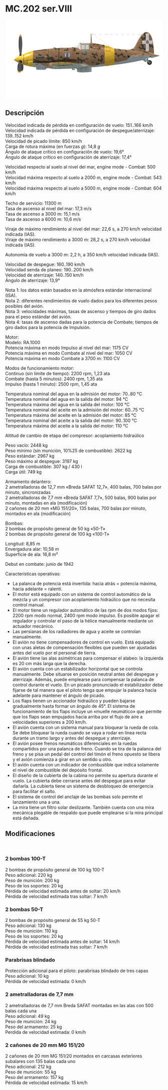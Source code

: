 # MC.202 ser.VIII  
  
![mc202s8](../images/mc202s8.png)  
  
## Descripción  
  
Velocidad indicada de pérdida en configuración de vuelo: 151..166 km/h  
Velocidad indicada de pérdida en configuración de despegue/aterrizaje: 139..152 km/h  
Velocidad de picado límite: 850 km/h  
Carga de rotura máxima (en fuerzas <i>g</i>): 14,8 <i>g</i>  
Ángulo de ataque crítico en configuración de vuelo: 19,6°  
Ángulo de ataque crítico en configuración de aterrizaje: 17,4°  
  
Velocidad respecto al suelo al nivel del mar, engine mode - Combat: 500 km/h  
Velocidad máxima respecto al suelo a 2000 m, engine mode - Combat: 543 km/h  
Velocidad máxima respecto al suelo a 5000 m, engine mode - Combat: 604 km/h  
  
Techo de servicio: 11300 m  
Tasa de ascenso al nivel del mar: 17,3 m/s  
Tasa de ascenso a 3000 m: 15,1 m/s  
Tasa de ascenso a 6000 m: 10,6 m/s  
  
Viraje de máximo rendimiento al nivel del mar: 22,6 s, a 270 km/h velocidad indicada (IAS).  
Viraje de máximo rendimiento a 3000 m: 28,2 s, a 270 km/h velocidad indicada (IAS).  
  
Autonomía de vuelo a 3000 m: 2,2 h, a 350 km/h velocidad indicada (IAS).  
  
Velocidad de despegue: 160..190 km/h  
Velocidad senda de planeo: 190..200 km/h  
Velocidad de aterrizaje: 140..150 km/h  
Ángulo de aterrizaje: 13,9°  
  
Nota 1: los datos están basados en la atmósfera estándar internacional (ISA).  
Nota 2: diferentes rendimientos de vuelo dados para los diferentes pesos posibles del avión.  
Nota 3: velocidades máximas, tasas de ascenso y tiempos de giro dados para el peso estándar del avión.  
Nota 4: tasas de ascenso dadas para la potencia de Combate; tiempos de giro dados para la potencia de Impulsión.  
  
Motor:  
Modelo: RA.1000  
Potencia máxima en modo Impulso al nivel del mar: 1175 CV  
Potencia máxima en modo Combate al nivel del mar: 1050 CV  
Potencia máxima en modo Combate a 3700 m: 1100 CV  
  
Modos de funcionamiento motor:  
Continuo (sin límite de tiempo): 2200 rpm, 1,23 ata  
Combate (hasta 5 minutos): 2400 rpm, 1,35 ata  
Impulso (hasta 1 minuto): 2500 rpm, 1,45 ata  
  
Temperatura nominal del agua en la admisión del motor: 70..80 °C  
Temperatura nominal del agua en la salida del motor: 94 °C  
Temperatura máxima del agua en la salida del motor: 100 °C  
Temperatura nominal del aceite en la admisión del motor: 60..75 °C  
Temperatura máxima del aceite en la admisión del motor: 85 °C  
Temperatura nominal del aceite a la salida del motor: 90..100 °C  
Temperatura máxima del aceite a la salida del motor: 110 °C  
  
Altitud de cambio de etapa del compresor: acoplamiento hidraúlico  
  
Peso vacío: 2448 kg  
Peso mínimo (sin munición, 10%25 de combustible): 2622 kg  
Peso estándar: 2967 kg  
Peso máximo al despegue: 3197 kg  
Carga de combustible: 307 kg / 430 l  
Carga útil: 749 kg  
  
Armamento delantero:  
2 ametralladoras de 12,7 mm «Breda SAFAT 12,7», 400 balas, 700 balas por minuto, sincronizadas  
2 ametralladoras de 7,7 mm «Breda SAFAT 7,7», 500 balas, 900 balas por minuto, montadas en ala (modificación)  
2 cañones de 20 mm «MG 151/20», 135 balas, 700 balas por minuto, montados en ala (modificación)  
  
Bombas:  
2 bombas de propósito general de 50 kg «50-T»  
2 bombas de propósito general de 100 kg «100-T»  
  
Longitud: 8,85 m  
Envergadura alar: 10,58 m  
Superficie de ala: 16,8 m²  
  
Debut en combate: junio de 1942  
  
Características operativas:  
- La palanca de potencia está invertida: hacia atrás = potencia máxima, hacia adelante = ralentí.  
- El motor está equipado con un sistema de control automático de la mezcla y un compresor con acoplamiento hidraúlico que no necesita control manual.  
- El motor tiene un regulador automático de las rpm de dos modos fijos: 2200 rpm modo normal, 2400 rpm modo impulso. Es posible apagar el regulador y controlar el paso de la hélice manualmente mediante un actuador mecánico.  
- Las persianas de los radiadores de agua y aceite se controlan manualmente.  
- El avión no tiene compensadores de control en vuelo. Está equipado con unas aletas de compensación flexibles que pueden ser ajustadas antes del vuelo por el personal de tierra.  
- El avión tiene las alas asimétricas para compensar el alabeo: la izquierda es 20 cm más larga que la derecha.  
- El avión cuenta con un estabilizador horizontal que se controla manualmente. Debe situarse en posición neutral antes del despegue y aterrizaje. Además, puede emplearse para compensar la palanca de control durante el vuelo. En un picado pronunciado el estabilizador debe fijarse de tal manera que el piloto tenga que empujar la palanca hacia adelante para mantener el ángulo de picado.  
- Los flaps tienen un accionador hidraúlico y pueden bajarse gradualmente hasta formar un ángulo de 45°. El sistema de funcionamiento de los flaps incluye un «muelle neumático» que permite que los flaps sean empujados hacia arriba por el flujo de aire a velocidades superiores a 200 km/h.  
- El avión cuenta con un sistema manual para bloquear la rueda de cola. Se debe bloquear la rueda cuando se vaya a rodar en línea recta durante un tramo largo y antes del despegue y aterrizaje.  
- El avión posee frenos neumáticos diferenciales en la ruedas compartidos por una palanca de freno. Cuando se tira de la palanca del freno y se pisa un pedal del control del timón el freno opuesto se libera y el avión comienza a girar en un sentido u otro.  
- El avión cuenta con un indicador de combustible que indica solamente el nivel de combustible del depósito frontal.  
- El diseño de la cubierta de la cabina no permite su apertura durante el vuelo. La cubierta debe cerrarse antes del despegue para evitar dañarla. La cubierta tiene un sistema de desbloqueo de emergencia para facilitar el salto.  
- El sistema de control del anclaje de las bombas solo permite el lanzamiento una a una.  
- La mira tiene un filtro solar deslizante. También cuenta con una mira mecánica plegable de respaldo que puede emplearse si la mira principal está dañada.  
  
## Modificaciones  
  ﻿
  
### 2 bombas 100-T  
  
2 bombas de propósito general de 100 kg 100-T  
Peso adicional: 220 kg  
Peso de munición: 200 kg  
Peso de los soportes: 20 kg  
Pérdida de velocidad estimada antes de soltar: 20 km/h  
Pérdida de velocidad estimada tras soltar: 7 km/h  ﻿
  
### 2 bombas 50-T  
  
2 bombas de propósito general de 55 kg 50-T  
Peso adicional: 130 kg  
Peso de munición: 110 kg  
Peso de los soportes: 20 kg  
Pérdida de velocidad estimada antes de soltar: 14 km/h  
Pérdida de velocidad estimada tras soltar: 7 km/h  ﻿
  
### Parabrisas blindado  
  
Protección adicional para el piloto: parabrisas blindado de tres capas  
Peso adicional: 10 kg  
Pérdida de velocidad estimada: 0 km/h  
  
### 2 ametralladoras de 7,7 mm  
  
2 ametralladoras de 7,7 mm Breda SAFAT montadas en las alas con 500 balas cada una  
Peso adicional: 49 kg  
Peso de munición: 24 kg  
Peso del armamento: 25 kg  
Perdida de velocidad estimada: 0 km/h  ﻿
  
### 2 cañones de 20 mm MG 151/20  
  
2 cañones de 20 mm MG 151/20 montados en carcasas exteriores subalares con 135 balas cada uno  
Peso adicional: 212 kg  
Peso de munición: 55 kg  
Peso del armamento: 157 kg  
Pérdida de velocidad estimada: 15 km/h  